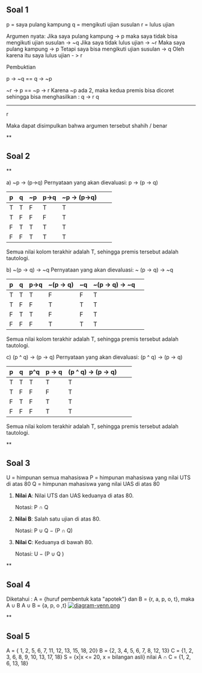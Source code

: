 ## **Soal 1**

 p = saya pulang kampung
 q = mengikuti ujian susulan
 r = lulus ujian

Argumen nyata:
Jika saya pulang kampung  -> p
maka saya tidak bisa mengikuti ujian susulan -> ~q
Jika saya tidak lulus ujian -> ~r
Maka saya pulang kampung -> p
Tetapi saya bisa mengikuti ujian susulan -> q
Oleh karena itu saya lulus ujian - > r

Pembuktian 

p -> ~q == q -> ~p

~r -> p  == ~p -> r
Karena ~p ada 2, maka kedua premis bisa dicoret sehingga bisa menghasilkan :
q -> r
q
____________ 
r

Maka dapat disimpulkan bahwa argumen tersebut shahih / benar

 **

## Soal 2

**
 
 a) ~p -> (p->q)
 Pernyataan yang akan dievaluasi: 
 p -> (p -> q)
 
|p  | q |~p |p->q  |~p -> (p->q) |  |  |
|--|--|--|--|--|--|--|
| T  |T  |F  |T  |T  |  |
| T |  F|  F| F |  T|  |  |
|  F|  T|  T|  T|  T|  |  |
|  F|  F|  T|  T|  T|  |  |
Semua nilai kolom terakhir adalah T, sehingga premis tersebut adalah tautologi.

b) ~(p -> q) -> ~q
Pernyataan yang akan dievaluasi:
~ (p -> q) -> ~q

|p  | q |p->q|~(p -> q)  |~q |~(p -> q) -> ~q  |  |
|--|--|--|--|--|--|--|
| T  |T  |T  |F  |F | T |
| T |  F|  F| T |  T| T |  |
|  F|  T|  T|  F|  F|T  |  |
|  F|  F|  F|  T|  T| T |  |
Semua nilai kolom terakhir adalah T, sehingga premis tersebut adalah tautologi.

c) (p ^ q) -> (p -> q)
Pernyataan yang akan dievaluasi:
(p ^ q) -> (p -> q)

|p  | q |p^q|p -> q  |(p ^ q) -> (p -> q) |  |  |
|--|--|--|--|--|--|--|
| T  |T  |T  |T  |T |  |
| T |  F|  F| F |  T|  |  |
|  F|  T|  F|  T|  T| |  |
|  F|  F|  F|  T|  T|  |  |
Semua nilai kolom terakhir adalah T, sehingga premis tersebut adalah tautologi.

**

## Soal 3

U = himpunan semua mahasiswa
P = himpunan mahasiswa yang nilai UTS di atas 80
Q = himpunan mahasiswa yang nilai UAS di atas 80
1.  **Nilai A**: Nilai UTS dan UAS keduanya di atas 80.
    
    Notasi: P ∩ Q
    
2.  **Nilai B**: Salah satu ujian di atas 80.
    
    Notasi: P ∪ Q − (P ∩ Q)
    
3.  **Nilai C**: Keduanya di bawah 80.

    Notasi: U − (P ∪ Q )
 
 **

## Soal 4
Diketahui :
A = {huruf pembentuk kata "apotek"} dan B = {r, a, p, o, t}, maka A  ∪ B
A ∪ B = {a, p, o ,t}
[![diagram-venn.png](https://i.postimg.cc/NFqM16h2/diagram-venn.png)](https://postimg.cc/47PsGhxX)

**

## Soal 5

 A = { 1, 2, 5, 6, 7, 11, 12, 13, 15, 18, 20} 
 B = {2, 3, 4, 5, 6, 7, 8, 12, 13} 
 C = {1, 2, 3, 6, 8, 9, 10, 13, 17, 18} S = {x|x <= 20, x = bilangan asli} 
 nilai A ∩ C = {1, 2, 6, 13, 18}
 